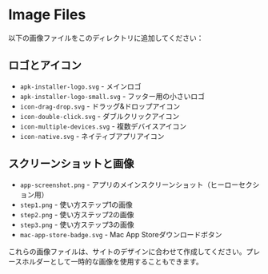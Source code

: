 # Image Files

以下の画像ファイルをこのディレクトリに追加してください：

## ロゴとアイコン
- `apk-installer-logo.svg` - メインロゴ
- `apk-installer-logo-small.svg` - フッター用の小さいロゴ
- `icon-drag-drop.svg` - ドラッグ&ドロップアイコン
- `icon-double-click.svg` - ダブルクリックアイコン
- `icon-multiple-devices.svg` - 複数デバイスアイコン
- `icon-native.svg` - ネイティブアプリアイコン

## スクリーンショットと画像
- `app-screenshot.png` - アプリのメインスクリーンショット（ヒーローセクション用）
- `step1.png` - 使い方ステップ1の画像
- `step2.png` - 使い方ステップ2の画像
- `step3.png` - 使い方ステップ3の画像
- `mac-app-store-badge.svg` - Mac App Storeダウンロードボタン

これらの画像ファイルは、サイトのデザインに合わせて作成してください。プレースホルダーとして一時的な画像を使用することもできます。